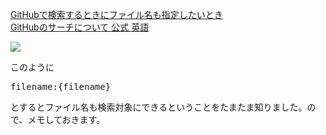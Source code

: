 [GitHubで検索するときにファイル名も指定したいとき]()<br>
[GitHubのサーチについて 公式 英語](https://help.github.com/en/github/searching-for-information-on-github/searching-code#considerations-for-code-search)<br>

![](https://qiita-user-contents.imgix.net/https%3A%2F%2Fqiita-image-store.s3.amazonaws.com%2F0%2F45822%2Fe72cf083-308b-083f-0d39-0cd3a6a6ef23.png?ixlib=rb-1.2.2&auto=format&gif-q=60&q=75&w=1400&fit=max&s=c8d487068f9010b75c34e4520c062cc9)<br>

このように<br>
<pre>
filename:{filename}
</pre>
とするとファイル名も検索対象にできるということをたまたま知りました。ので、メモしておきます。<br>
